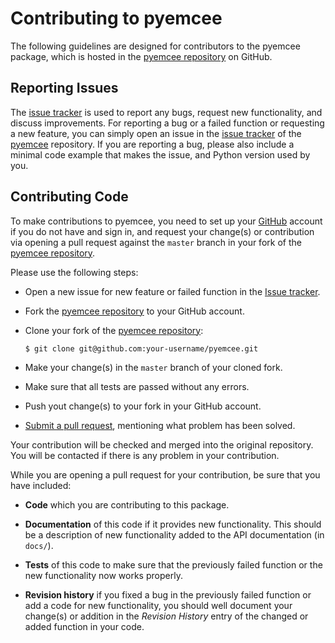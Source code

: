 # Contributing to pyemcee

The following guidelines are designed for contributors to the pyemcee package, which is 
hosted in the [pyemcee repository](https://github.com/mcfit/pyemcee) on GitHub. 

## Reporting Issues

The [issue tracker](https://github.com/mcfit/pyemcee/issues) is used to report any bugs, request new functionality, and discuss improvements. 
For reporting a bug or a failed function or requesting a new feature, you can simply open an issue 
in the [issue tracker](https://github.com/mcfit/pyemcee/issues) of the 
[pyemcee](https://github.com/mcfit/pyemcee) repository. If you are reporting a bug, please also include a minimal code
example that makes the issue, and Python version used by you.

## Contributing Code

To make contributions to pyemcee, you need to set up your [GitHub](https://github.com) 
account if you do not have and sign in, and request your change(s) or contribution via 
opening a pull request against the ``master``
branch in your fork of the [pyemcee repository](https://github.com/mcfit/pyemcee). 

Please use the following steps:

- Open a new issue for new feature or failed function in the [Issue tracker](https://github.com/mcfit/pyemcee/issues).
- Fork the [pyemcee repository](https://github.com/mcfit/pyemcee) to your GitHub account.
- Clone your fork of the [pyemcee repository](https://github.com/mcfit/pyemcee):

      $ git clone git@github.com:your-username/pyemcee.git
      
- Make your change(s) in the `master` branch of your cloned fork.
- Make sure that all tests are passed without any errors.
- Push yout change(s) to your fork in your GitHub account.
- [Submit a pull request][pr], mentioning what problem has been solved.

[pr]: https://github.com/mcfit/pyemcee/compare/

Your contribution will be checked and merged into the original repository. You will be contacted if there is any problem in your contribution.

While you are opening a pull request for your contribution, be sure that you have included:

* **Code** which you are contributing to this package.

* **Documentation** of this code if it provides new functionality. This should be a
  description of new functionality added to the API documentation (in ``docs/``). 

- **Tests** of this code to make sure that the previously failed function or the new functionality now works properly.

- **Revision history** if you fixed a bug in the previously failed function or add a code for new functionality, you should
well document your change(s) or addition in the *Revision History* entry of the changed or added function in your code.
